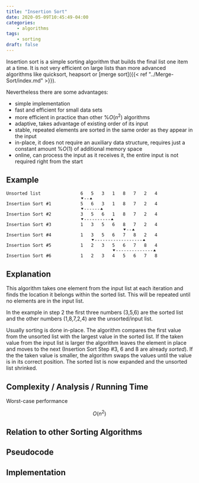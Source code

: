```yaml
---
title: "Insertion Sort"
date: 2020-05-09T10:45:49-04:00
categories:
    - algorithms
tags:
    - sorting
draft: false
---
```


Insertion sort is a simple sorting algorithm that builds the final list one item at a time. It is not very efficient on large lists than more advanced algorithms like quicksort, heapsort or [merge sort]({{< ref "../Merge-Sort/index.md" >}}).

Nevertheless there are some advantages:

- simple implementation
- fast and efficient for small data sets
- more efficient in practice than other %$O(n^2)%$ algorithms
- adaptive, takes advantage of existing order of its input
- stable, repeated elements are sorted in the same order as they appear in the input
- in-place, it does not require an auxiliary data structure, requires just a constant amount %$O(1)%$ of additional memory space
- online, can process the input as it receives it, the entire input is not required right from the start

## Example

```plaintext
Unsorted list               6   5   3   1   8   7   2   4
                            ⯆--⯅ 
Insertion Sort #1           5   6   3   1   8   7   2   4
                            ⯆------⯅
Insertion Sort #2           3   5   6   1   8   7   2   4
                            ⯆----------⯅
Insertion Sort #3           1   3   5   6   8   7   2   4
                                            ⯆--⯅
Insertion Sort #4           1   3   5   6   7   8   2   4
                                ⯆------------------⯅
Insertion Sort #5           1   2   3   5   6   7   8   4
                                        ⯆--------------⯅
Insertion Sort #6           1   2   3   4   5   6   7   8
```

## Explanation

This algorithm takes one element from the input list at each iteration and finds the location it belongs within the sorted list. This will be repeated until no elements are in the input list.

In the example in step 2 the first three numbers (3,5,6) are the sorted list and the other numbers (1,8,7,2,4) are the unsorted/input list.

Usually sorting is done in-place. The algorithm compares the first value from the unsorted list with the largest value in the sorted list. If the taken value from the input list is larger the algorithm leaves the element in place and moves to the next (Insertion Sort Step #3, 6 and 8 are already _sorted_). If the the taken value is smaller, the algorithm swaps the values until the value is in its correct position. The sorted list is now expanded and the unsorted list shrinked.

## Complexity / Analysis / Running Time

Worst-case performance

$$ 
O(n^2)
$$

## Relation to other Sorting Algorithms

## Pseudocode

## Implementation
